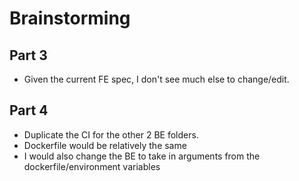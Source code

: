 # Brainstorming

## Part 3

- Given the current FE spec, I don't see much else to change/edit.

## Part 4

- Duplicate the CI for the other 2 BE folders.
- Dockerfile would be relatively the same
- I would also change the BE to take in arguments from the dockerfile/environment variables
